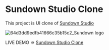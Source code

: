 # Sundown Studio Clone

This project is UI clone of <a href="https://www.sundown-studio.com/">Sundown Studio</a>

![64d3dd9edfb41666c35b15c2_Sundown logo](https://github.com/muhammadIbrahim1-k/sundown-studio-clone/assets/141178652/f9279e4f-799f-4597-9102-9f80c7f082b8)

LIVE DEMO => <a href="https://sundown-studio-clone-nu.vercel.app/">Sundown Studio Clone</a>
